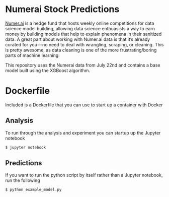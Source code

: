# Numerai Stock Predictions

[Numer.ai](https://numer.ai/) is a hedge fund that hosts weekly online competitions for data science model building, allowing data science enthuasists a way to earn money by building models that help to explain phenomena in their sanitized data. A great part about working with Numer.ai data is that it’s already curated for you — no need to deal with wrangling, scraping, or cleaning. This is pretty awesome, as data cleaning is one of the more frustrating/boring parts of machine learning.

This repository uses the Numerai data from July 22nd and contains a base model built using the XGBoost algorithm.

# Dockerfile
Included is a Dockerfile that you can use to start up a container with Docker 

## Analysis
To run through the analysis and experiment you can startup up the Jupyter notebook

```bash
$ jupyter notebook
```

## Predictions
 If you want to run the python script by itself rather than a Jupyter notebook, run the following
 
```bash
$ python example_model.py
```


